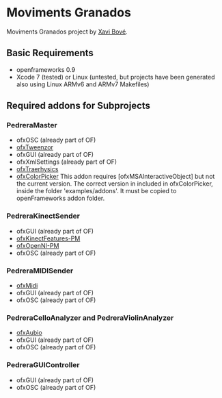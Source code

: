 # Moviments Granados
Moviments Granados project by [Xavi Bové](http://xavibove.com).

## Basic Requirements
- openframeworks 0.9
- Xcode 7 (tested) or Linux (untested, but projects have been generated also using Linux ARMv6 and ARMv7 Makefiles)

## Required addons for Subprojects

### PedreraMaster
- ofxOSC (already part of OF)
- [ofxTweenzor](https://github.com/NickHardeman/ofxTweenzor)
- ofxGUI (already part of OF)
- ofxXmlSettings (already part of OF)
- [ofxTraerhysics](https://github.com/martinlindelof/ofxTraerPhysics)
- [ofxColorPicker](https://github.com/julapy/ofxColorPicker) This addon requires [ofxMSAInteractiveObject] but not the current version. The correct version in included in ofxColorPicker, inside the folder  'examples/addons'. It must be copied to openFrameworks addon folder.

### PedreraKinectSender
- ofxGUI (already part of OF)
- [ofxKinectFeatures-PM](https://github.com/eduardfrigola/ofxKinectFeatures-PM)
- [ofxOpenNI-PM](https://github.com/eduardfrigola/ofxOpenNI-PM) 
- ofxOSC (already part of OF)

### PedreraMIDISender
- [ofxMidi](https://github.com/danomatika/ofxMidi)
- ofxGUI (already part of OF)
- ofxOSC (already part of OF)

### PedreraCelloAnalyzer and PedreraViolinAnalyzer
- [ofxAubio](https://github.com/aubio/ofxAubio)
- ofxGUI (already part of OF)
- ofxOSC (already part of OF)

### PedreraGUIController
- ofxGUI (already part of OF)
- ofxOSC (already part of OF)
